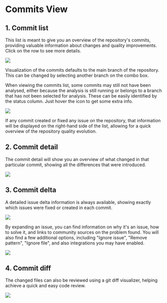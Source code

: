 # Commits View

## 1. Commit list

This list is meant to give you an overview of the repository's commits, providing valuable information about changes and quality improvements. Click on the row to see more details.

![](/images/blobid0.png)

Visualization of the commits defaults to the main branch of the repository. This can be changed by selecting another branch on the combo box.

When viewing the commits list, some commits may still not have been analysed, either because the analysis is still running or belongs to a branch that has not been selected for analysis. These can be easily identified by the status column. Just hover the icon to get some extra info.

![](/images/blobid1.png)

If any commit created or fixed any issue on the repository, that information will be displayed on the right-hand side of the list, allowing for a quick overview of the repository quality evolution.


## 2. Commit detail

The commit detail will show you an overview of what changed in that particular commit, showing all the differences that were introduced.

![](/images/blobid2.png)


## 3. Commit delta

A detailed issue delta information is always available, showing exactly which issues were fixed or created in each commit.

![](/hc/en-us/article_attachments/207480065/Screen_Shot_2016-10-11_at_10.00.39.png)

By expanding an issue, you can find information on why it's an issue, how to solve it, and links to community sources on the problem found.
You will also find a few additional options, including "Ignore issue", "Remove pattern", "Ignore file", and also integrations you may have enabled.

![](/hc/en-us/article_attachments/207480045/Screen_Shot_2016-10-11_at_10.03.18.png)


## 4. Commit diff

The changed files can also be reviewed using a git diff visualizer, helping achieve a quick and easy code review.

![](/hc/en-us/article_attachments/207440649/Screen_Shot_2016-10-11_at_10.00.55.png)

